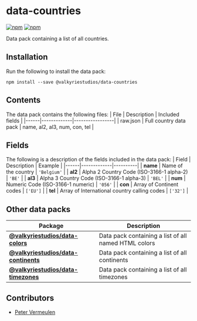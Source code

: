 # data-countries

[![npm](https://img.shields.io/npm/v/@valkyriestudios/data-countries.svg)](https://www.npmjs.com/package/@valkyriestudios/data-countries)
[![npm](https://img.shields.io/npm/dm/@valkyriestudios/data-countries.svg)](https://www.npmjs.com/package/@valkyriestudios/data-countries)

Data pack containing a list of all countries.

## Installation
Run the following to install the data pack:
```
npm install --save @valkyriestudios/data-countries
```

## Contents
The data pack contains the following files:
| File | Description | Included fields |
|------|-------------|-----------------|
| raw.json | Full country data pack | name, al2, al3, num, con, tel |

## Fields
The following is a description of the fields included in the data pack:
| Field | Description | Example |
|------|-------------|----------|
| **name** | Name of the country | `'Belgium'` |
| **al2** | Alpha 2 Country Code (ISO-3166-1 alpha-2) | `'BE'` |
| **al3** | Alpha 3 Country Code (ISO-3166-1 alpha-3) | `'BEL'` |
| **num** | Numeric Code (ISO-3166-1 numeric) | `'056'` |
| **con** | Array of Continent codes | `['EU']` |
| **tel** | Array of International country calling codes | `['32']` |

## Other data packs
| Package | Description |
|------|-------------|
| **[@valkyriestudios/data-colors](https://www.npmjs.com/package/@valkyriestudios/data-colors)** | Data pack containing a list of all named HTML colors |
| **[@valkyriestudios/data-continents](https://www.npmjs.com/package/@valkyriestudios/data-continents)** | Data pack containing a list of all continents |
| **[@valkyriestudios/data-timezones](https://www.npmjs.com/package/@valkyriestudios/data-timezones)** | Data pack containing a list of all timezones |


## Contributors
- [Peter Vermeulen](https://www.linkedin.com/in/petervermeulen1/)
